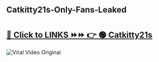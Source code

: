 
 ## Catkitty21s-Only-Fans-Leaked

# <h2><a href="https://clipsfans.com/Catkitty21s&ref=git">🔗 Click to LINKS ⏩⏩ 👉 🟢 Catkitty21s </a></h2>

<a href="https://clipsfans.com/Catkitty21s&ref=git" rel="nofollow" data-target="animated-image.originalLink"><img src="https://i.ibb.co.com/xMMVF88/686577567.gif" alt="Viral Video Original" style="max-width: 100%; display: inline-block;" data-target="animated-image.originalImage"></a>
